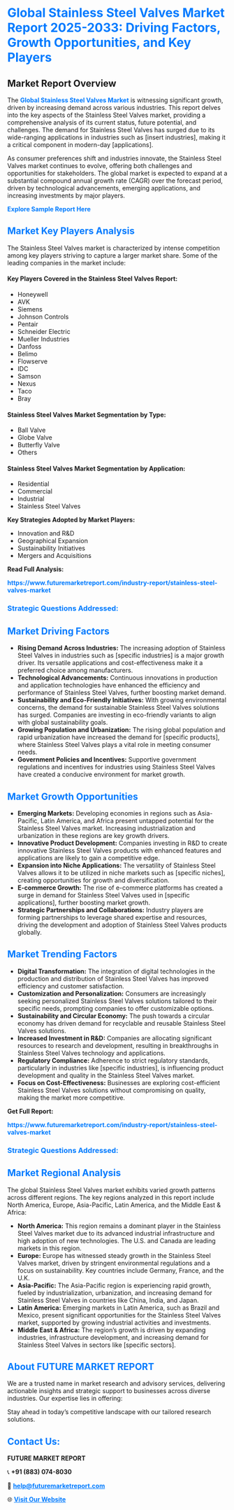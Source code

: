<h1 style="color: #007BFF;">Global Stainless Steel Valves Market Report 2025-2033: Driving Factors, Growth Opportunities, and Key Players</h1>

<section id="overview">
<h2>Market Report Overview</h2>
<p>The <a href="https://www.futuremarketreport.com/industry-report/stainless-steel-valves-market" style="color: #007BFF; text-decoration: none;"><strong>Global Stainless Steel Valves Market</strong></a> is witnessing significant growth, driven by increasing demand across various industries. This report delves into the key aspects of the Stainless Steel Valves market, providing a comprehensive analysis of its current status, future potential, and challenges. The demand for Stainless Steel Valves has surged due to its wide-ranging applications in industries such as [insert industries], making it a critical component in modern-day [applications].</p>
<p>As consumer preferences shift and industries innovate, the Stainless Steel Valves market continues to evolve, offering both challenges and opportunities for stakeholders. The global market is expected to expand at a substantial compound annual growth rate (CAGR) over the forecast period, driven by technological advancements, emerging applications, and increasing investments by major players.</p>
</section>

<section id="overview">
<p><a href="https://www.futuremarketreport.com/request-sample/reportId=128350" style="color: #007BFF; text-decoration: none;"><strong>Explore Sample Report Here</strong></a></p>
</section>

<section id="key-players">
<h2 style="color: #007BFF;">Market Key Players Analysis</h2>
<p>The Stainless Steel Valves market is characterized by intense competition among key players striving to capture a larger market share. Some of the leading companies in the market include:</p>
<h4>Key Players Covered in the Stainless Steel Valves Report:</h4>
<ul><li>Honeywell</li><li>AVK</li><li>Siemens</li><li>Johnson Controls</li><li>Pentair</li><li>Schneider Electric</li><li>Mueller Industries</li><li>Danfoss</li><li>Belimo</li><li>Flowserve</li><li>IDC</li><li>Samson</li><li>Nexus</li><li>Taco</li><li>Bray</li></ul>
<h4>Stainless Steel Valves Market Segmentation by Type:</h4>
<ul><li>Ball Valve</li><li>Globe Valve</li><li>Butterfly Valve</li><li>Others</li></ul>

<h4>Stainless Steel Valves Market Segmentation by Application:</h4>
<ul><li>Residential</li><li>Commercial</li><li>Industrial</li><li>Stainless Steel Valves</li></ul>
<p><strong>Key Strategies Adopted by Market Players:</strong></p>
<ul>
<li>Innovation and R&D</li>
<li>Geographical Expansion</li>
<li>Sustainability Initiatives</li>
<li>Mergers and Acquisitions</li>
</ul>
</section>

<section>
<p><strong>Read Full Analysis: </strong></p><a href="https://www.futuremarketreport.com/industry-report/stainless-steel-valves-market" style="color: #007BFF; text-decoration: none;"><strong>https://www.futuremarketreport.com/industry-report/stainless-steel-valves-market</strong></a>
<h3 style="color: #007BFF;">Strategic Questions Addressed:</h3>
</section>

<section id="driving-factors">
<h2 style="color: #007BFF;">Market Driving Factors</h2>
<ul>
<li><strong>Rising Demand Across Industries:</strong> The increasing adoption of Stainless Steel Valves in industries such as [specific industries] is a major growth driver. Its versatile applications and cost-effectiveness make it a preferred choice among manufacturers.</li>
<li><strong>Technological Advancements:</strong> Continuous innovations in production and application technologies have enhanced the efficiency and performance of Stainless Steel Valves, further boosting market demand.</li>
<li><strong>Sustainability and Eco-Friendly Initiatives:</strong> With growing environmental concerns, the demand for sustainable Stainless Steel Valves solutions has surged. Companies are investing in eco-friendly variants to align with global sustainability goals.</li>
<li><strong>Growing Population and Urbanization:</strong> The rising global population and rapid urbanization have increased the demand for [specific products], where Stainless Steel Valves plays a vital role in meeting consumer needs.</li>
<li><strong>Government Policies and Incentives:</strong> Supportive government regulations and incentives for industries using Stainless Steel Valves have created a conducive environment for market growth.</li>
</ul>
</section>

<section id="growth-opportunities">
<h2 style="color: #007BFF;">Market Growth Opportunities</h2>
<ul>
<li><strong>Emerging Markets:</strong> Developing economies in regions such as Asia-Pacific, Latin America, and Africa present untapped potential for the Stainless Steel Valves market. Increasing industrialization and urbanization in these regions are key growth drivers.</li>
<li><strong>Innovative Product Development:</strong> Companies investing in R&D to create innovative Stainless Steel Valves products with enhanced features and applications are likely to gain a competitive edge.</li>
<li><strong>Expansion into Niche Applications:</strong> The versatility of Stainless Steel Valves allows it to be utilized in niche markets such as [specific niches], creating opportunities for growth and diversification.</li>
<li><strong>E-commerce Growth:</strong> The rise of e-commerce platforms has created a surge in demand for Stainless Steel Valves used in [specific applications], further boosting market growth.</li>
<li><strong>Strategic Partnerships and Collaborations:</strong> Industry players are forming partnerships to leverage shared expertise and resources, driving the development and adoption of Stainless Steel Valves products globally.</li>
</ul>
</section>

<section id="trending-factors">
<h2 style="color: #007BFF;">Market Trending Factors</h2>
<ul>
<li><strong>Digital Transformation:</strong> The integration of digital technologies in the production and distribution of Stainless Steel Valves has improved efficiency and customer satisfaction.</li>
<li><strong>Customization and Personalization:</strong> Consumers are increasingly seeking personalized Stainless Steel Valves solutions tailored to their specific needs, prompting companies to offer customizable options.</li>
<li><strong>Sustainability and Circular Economy:</strong> The push towards a circular economy has driven demand for recyclable and reusable Stainless Steel Valves solutions.</li>
<li><strong>Increased Investment in R&D:</strong> Companies are allocating significant resources to research and development, resulting in breakthroughs in Stainless Steel Valves technology and applications.</li>
<li><strong>Regulatory Compliance:</strong> Adherence to strict regulatory standards, particularly in industries like [specific industries], is influencing product development and quality in the Stainless Steel Valves market.</li>
<li><strong>Focus on Cost-Effectiveness:</strong> Businesses are exploring cost-efficient Stainless Steel Valves solutions without compromising on quality, making the market more competitive.</li>
</ul>
</section>

<section>
<p><strong>Get Full Report: </strong></p><a href="https://www.futuremarketreport.com/industry-report/stainless-steel-valves-market" style="color: #007BFF; text-decoration: none;"><strong>https://www.futuremarketreport.com/industry-report/stainless-steel-valves-market</strong></a>
<h3 style="color: #007BFF;">Strategic Questions Addressed:</h3>
</section>


<section id="regional-analysis">
<h2 style="color: #007BFF;">Market Regional Analysis</h2>
<p>The global Stainless Steel Valves market exhibits varied growth patterns across different regions. The key regions analyzed in this report include North America, Europe, Asia-Pacific, Latin America, and the Middle East & Africa:</p>
<ul>
<li><strong>North America:</strong> This region remains a dominant player in the Stainless Steel Valves market due to its advanced industrial infrastructure and high adoption of new technologies. The U.S. and Canada are leading markets in this region.</li>
<li><strong>Europe:</strong> Europe has witnessed steady growth in the Stainless Steel Valves market, driven by stringent environmental regulations and a focus on sustainability. Key countries include Germany, France, and the U.K.</li>
<li><strong>Asia-Pacific:</strong> The Asia-Pacific region is experiencing rapid growth, fueled by industrialization, urbanization, and increasing demand for Stainless Steel Valves in countries like China, India, and Japan.</li>
<li><strong>Latin America:</strong> Emerging markets in Latin America, such as Brazil and Mexico, present significant opportunities for the Stainless Steel Valves market, supported by growing industrial activities and investments.</li>
<li><strong>Middle East & Africa:</strong> The region’s growth is driven by expanding industries, infrastructure development, and increasing demand for Stainless Steel Valves in sectors like [specific sectors].</li>
</ul>
</section>

<footer>
<h2 style="color: #007BFF;">About FUTURE MARKET REPORT</h2>
<p>We are a trusted name in market research and advisory services, delivering actionable insights and strategic support to businesses across diverse industries. Our expertise lies in offering:</p>

<p>Stay ahead in today’s competitive landscape with our tailored research solutions.</p>

<h2 style="color: #007BFF;">Contact Us:</h2>
<p><strong>FUTURE MARKET REPORT</strong></p>
<p>📞 <strong>+91 (883) 074-8030</strong></p>
<p>📧 <strong><a href="mailto:help@futuremarketreport.com" style="color: #007BFF;">help@futuremarketreport.com</a></strong></p>
<p>🌐 <strong><a href="https://www.futuremarketreport.com/" style="color: #007BFF;">Visit Our Website</a></strong></p>
</footer>